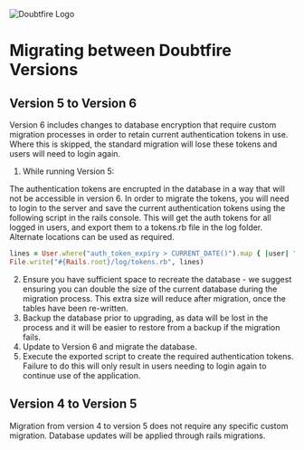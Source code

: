 ![Doubtfire Logo](http://puu.sh/lyClF/fde5bfbbe7.png)

# Migrating between Doubtfire Versions

## Version 5 to Version 6

Version 6 includes changes to database encryption that require custom migration processes in order to retain current authentication tokens in use. Where this is skipped, the standard migration will lose these tokens and users will need to login again.

1. While running Version 5:

  The authentication tokens are encrupted in the database in a way that will not be accessible in version 6. In order to migrate the tokens, you will need to login to the server and save the current authentication tokens using the following script in the rails console. This will get the auth tokens for all logged in users, and export them to a tokens.rb file in the log folder. Alternate locations can be used as required.

  ```ruby
  lines = User.where("auth_token_expiry > CURRENT_DATE()").map { |user| "AuthToken.create(user_id: #{user.id}, authentication_token: '#{user.auth_token}', auth_token_expiry: DateTime.parse('#{user.auth_token_expiry}'))" }.join("\n")
  File.write("#{Rails.root}/log/tokens.rb", lines)
  ```

2. Ensure you have sufficient space to recreate the database - we suggest ensuring you can double the size of the current database during the migration process. This extra size will reduce after migration, once the tables have been re-written.
3. Backup the database prior to upgrading, as data will be lost in the process and it will be easier to restore from a backup if the migration fails.
4. Update to Version 6 and migrate the database.
5. Execute the exported script to create the required authentication tokens. Failure to do this will only result in users needing to login again to continue use of the application.

## Version 4 to Version 5

Migration from version 4 to version 5 does not require any specific custom migration. Database updates will be applied through rails migrations.
